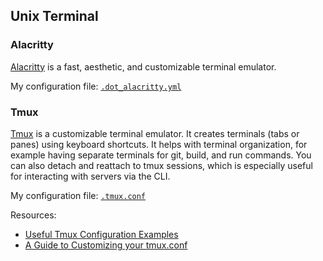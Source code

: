 ## Unix Terminal

### Alacritty

[Alacritty](https://github.com/alacritty/alacritty) is a fast, aesthetic, and customizable terminal emulator.

My configuration file: [`.dot_alacritty.yml`](https://github.com/patrick-5546/dotfiles/blob/main/dot_alacritty.yml)

### Tmux

[Tmux](https://github.com/tmux/tmux) is a customizable terminal emulator. It creates terminals (tabs or panes)
using keyboard shortcuts. It helps with terminal organization, for example having separate terminals for git,
build, and run commands. You can also detach and reattach to tmux sessions, which is especially useful for
interacting with servers via the CLI.

My configuration file: [`.tmux.conf`](https://github.com/patrick-5546/dotfiles/blob/main/dot_tmux.conf)

Resources:

- [Useful Tmux Configuration Examples](https://dev.to/iggredible/useful-tmux-configuration-examples-k3g)
- [A Guide to Customizing your tmux.conf](https://www.hamvocke.com/blog/a-guide-to-customizing-your-tmux-conf/)
